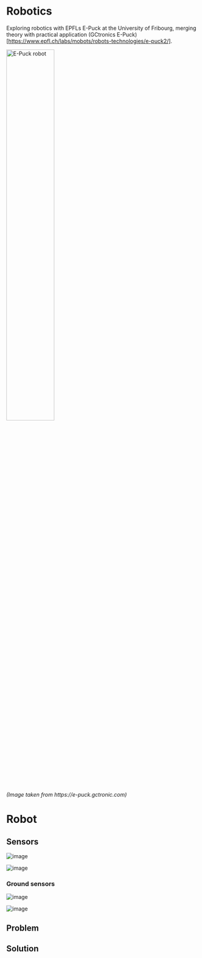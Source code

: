 # Robotics #
Exploring robotics with EPFLs E-Puck at the University of Fribourg, merging theory with practical application (GCtronics E-Puck)[https://www.epfl.ch/labs/mobots/robots-technologies/e-puck2/].

<img src="https://github.com/oliolioli/Robotics/assets/4264535/20e8ebbf-b4f4-4f52-a3ea-d492a5e463fd" alt="E-Puck robot" width="50%" height="50%">
<br/><figcaption><i>(Image taken from https://e-puck.gctronic.com)</i></figcaption>


# Robot #

## Sensors ##

![image](https://github.com/oliolioli/Robotics/assets/4264535/60756dc9-6ed8-4cfa-9c25-9c1cd0529279)

![image](https://github.com/oliolioli/Robotics/assets/4264535/403a406f-dc51-4b47-b276-d04d071d8089)

### Ground sensors ###

![image](https://github.com/oliolioli/Robotics/assets/4264535/01f7d0ac-3de5-4c95-a83d-44bbb603cf02)

![image](https://github.com/oliolioli/Robotics/assets/4264535/2fbc87e7-bad2-4672-a514-2d734a0221df)



## Problem ##


## Solution ##
